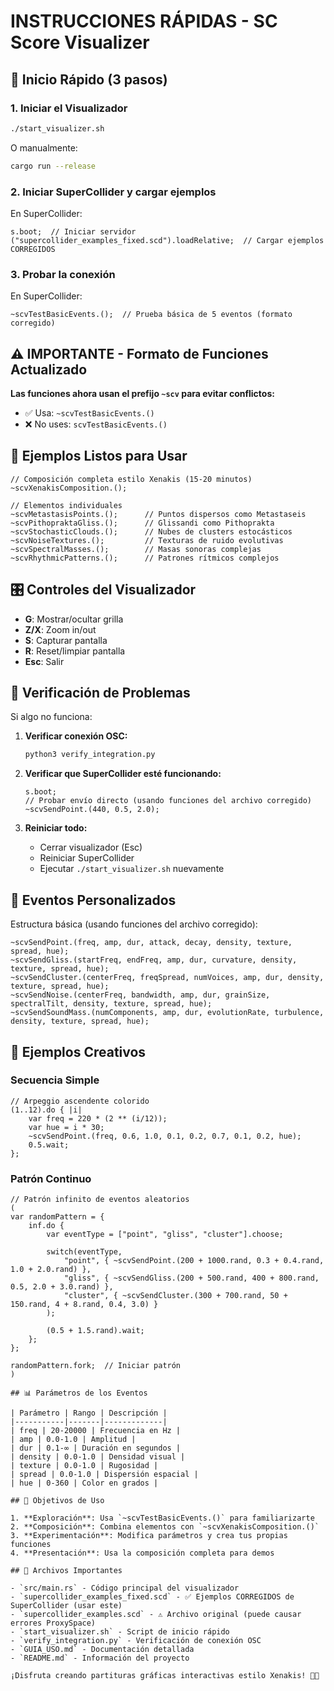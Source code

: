 # INSTRUCCIONES RÁPIDAS - SC Score Visualizer

## 🚀 Inicio Rápido (3 pasos)

### 1. Iniciar el Visualizador
```bash
./start_visualizer.sh
```
O manualmente:
```bash
cargo run --release
```

### 2. Iniciar SuperCollider y cargar ejemplos
En SuperCollider:
```supercollider
s.boot;  // Iniciar servidor
("supercollider_examples_fixed.scd").loadRelative;  // Cargar ejemplos CORREGIDOS
```

### 3. Probar la conexión
En SuperCollider:
```supercollider
~scvTestBasicEvents.();  // Prueba básica de 5 eventos (formato corregido)
```

## ⚠️ IMPORTANTE - Formato de Funciones Actualizado

**Las funciones ahora usan el prefijo `~scv` para evitar conflictos:**
- ✅ Usa: `~scvTestBasicEvents.()`  
- ❌ No uses: `scvTestBasicEvents.()`

## 🎹 Ejemplos Listos para Usar

```supercollider
// Composición completa estilo Xenakis (15-20 minutos)
~scvXenakisComposition.();

// Elementos individuales
~scvMetastasisPoints.();      // Puntos dispersos como Metastaseis
~scvPithopraktaGliss.();      // Glissandi como Pithoprakta  
~scvStochasticClouds.();      // Nubes de clusters estocásticos
~scvNoiseTextures.();         // Texturas de ruido evolutivas
~scvSpectralMasses.();        // Masas sonoras complejas
~scvRhythmicPatterns.();      // Patrones rítmicos complejos
```

## 🎛️ Controles del Visualizador

- **G**: Mostrar/ocultar grilla
- **Z/X**: Zoom in/out
- **S**: Capturar pantalla
- **R**: Reset/limpiar pantalla
- **Esc**: Salir

## 🔧 Verificación de Problemas

Si algo no funciona:

1. **Verificar conexión OSC:**
   ```bash
   python3 verify_integration.py
   ```

2. **Verificar que SuperCollider esté funcionando:**
   ```supercollider
   s.boot;
   // Probar envío directo (usando funciones del archivo corregido)
   ~scvSendPoint.(440, 0.5, 2.0);
   ```

3. **Reiniciar todo:**
   - Cerrar visualizador (Esc)
   - Reiniciar SuperCollider
   - Ejecutar `./start_visualizer.sh` nuevamente

## 📝 Eventos Personalizados

Estructura básica (usando funciones del archivo corregido):
```supercollider
~scvSendPoint.(freq, amp, dur, attack, decay, density, texture, spread, hue);
~scvSendGliss.(startFreq, endFreq, amp, dur, curvature, density, texture, spread, hue);
~scvSendCluster.(centerFreq, freqSpread, numVoices, amp, dur, density, texture, spread, hue);
~scvSendNoise.(centerFreq, bandwidth, amp, dur, grainSize, spectralTilt, density, texture, spread, hue);
~scvSendSoundMass.(numComponents, amp, dur, evolutionRate, turbulence, density, texture, spread, hue);
```

## 🎨 Ejemplos Creativos

### Secuencia Simple
```supercollider
// Arpeggio ascendente colorido
(1..12).do { |i|
    var freq = 220 * (2 ** (i/12));
    var hue = i * 30;
    ~scvSendPoint.(freq, 0.6, 1.0, 0.1, 0.2, 0.7, 0.1, 0.2, hue);
    0.5.wait;
};
```

### Patrón Continuo
```supercollider
// Patrón infinito de eventos aleatorios
(
var randomPattern = {
    inf.do {
        var eventType = ["point", "gliss", "cluster"].choose;
        
        switch(eventType,
            "point", { ~scvSendPoint.(200 + 1000.rand, 0.3 + 0.4.rand, 1.0 + 2.0.rand) },
            "gliss", { ~scvSendGliss.(200 + 500.rand, 400 + 800.rand, 0.5, 2.0 + 3.0.rand) },
            "cluster", { ~scvSendCluster.(300 + 700.rand, 50 + 150.rand, 4 + 8.rand, 0.4, 3.0) }
        );
        
        (0.5 + 1.5.rand).wait;
    };
};

randomPattern.fork;  // Iniciar patrón
)

## 📊 Parámetros de los Eventos

| Parámetro | Rango | Descripción |
|-----------|-------|-------------|
| freq | 20-20000 | Frecuencia en Hz |
| amp | 0.0-1.0 | Amplitud |
| dur | 0.1-∞ | Duración en segundos |
| density | 0.0-1.0 | Densidad visual |
| texture | 0.0-1.0 | Rugosidad |
| spread | 0.0-1.0 | Dispersión espacial |
| hue | 0-360 | Color en grados |

## 🎯 Objetivos de Uso

1. **Exploración**: Usa `~scvTestBasicEvents.()` para familiarizarte
2. **Composición**: Combina elementos con `~scvXenakisComposition.()`
3. **Experimentación**: Modifica parámetros y crea tus propias funciones
4. **Presentación**: Usa la composición completa para demos

## 📁 Archivos Importantes

- `src/main.rs` - Código principal del visualizador
- `supercollider_examples_fixed.scd` - ✅ Ejemplos CORREGIDOS de SuperCollider (usar este)
- `supercollider_examples.scd` - ⚠️ Archivo original (puede causar errores ProxySpace)
- `start_visualizer.sh` - Script de inicio rápido
- `verify_integration.py` - Verificación de conexión OSC
- `GUIA_USO.md` - Documentación detallada
- `README.md` - Información del proyecto

¡Disfruta creando partituras gráficas interactivas estilo Xenakis! 🎼✨
